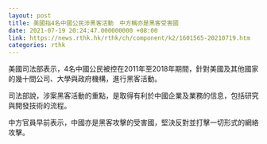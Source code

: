 ```yaml
---
layout: post
title: 美國指4名中國公民涉黑客活動　中方稱亦是黑客受害國
date: 2021-07-19 20:24:47.000000000 +08:00
link: https://news.rthk.hk/rthk/ch/component/k2/1601565-20210719.htm
categories: rthk
---
```


美國司法部表示，4名中國公民被控在2011年至2018年期間，針對美國及其他國家的幾十間公司、大學與政府機構，進行黑客活動。

司法部說，涉案黑客活動的重點，是取得有利於中國企業及業務的信息，包括研究與開發技術的流程。

中方官員早前表示，中國亦是黑客攻擊的受害國，堅決反對並打擊一切形式的網絡攻擊。
